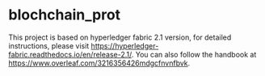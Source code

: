 # blochchain_prot
This project is based on hyperledger fabric 2.1 version, for detailed instructions, please visit https://hyperledger-fabric.readthedocs.io/en/release-2.1/. You can also follow the handbook at https://www.overleaf.com/3216356426mdgcfnvnfbvk. 

